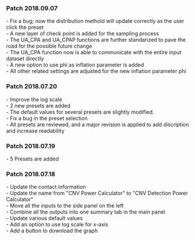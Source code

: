 ### Patch 2018.09.07
\- Fix a bug; now the distribution methold will update correctly as the user click the preset  
\- A new layer of check point is added for the sampling process  
\- The UA_CPA and UA_CPAP functions are further standarized to pave the road for the possible future change  
\- The UA_CPA function now is able to communicate with the entire input dataset directly  
\- A new option to use phi as inflation parameter is added  
\- All other related settings are adjusted for the new inflation parameter phi


### Patch 2018.07.20  
\- Improve the log scale  
\- 2 new presets are added  
\- The default values for several presets are slightly modified.  
\- Fix a bug in the preset selection  
\- All presets are reviewed, and a major revision is applied to add discription and increase readability  

### Patch 2018.07.19
\- 5 Presets are added  
  
### Patch 2018.07.18
\- Update the contact information  
\- Update the name from "CNV Power Calculator" to "CNV Detection Power Calculator"  
\- Move all the inputs to the side panel on the left  
\- Combine all the outputs into one summary tab in the main panel  
\- Update various default values  
\- Add an option to use log scale for x-axis  
\- Add a button to download the graph  
